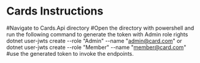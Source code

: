 # Cards  Instructions
#Navigate to  Cards.Api directory 
#Open the directory with powershell and  run the following command to generate the token  with Admin role rights
dotnet user-jwts create --role "Admin" --name "admin@card.com"  or dotnet user-jwts create --role "Member" --name "member@card.com"
#use the generated token to invoke the endpoints.
